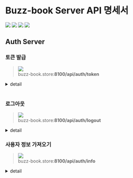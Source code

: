 # Buzz-book Server API 명세서

![](https://img.shields.io/static/v1?label=&message=GET&color=blue)
![](https://img.shields.io/static/v1?label=&message=POST&color=brightgreen)
![](https://img.shields.io/static/v1?label=&message=PUT&color=orange)
![](https://img.shields.io/static/v1?label=&message=DELETE&color=red)

## Auth Server

### 토큰 발급 
 
> ![](https://img.shields.io/static/v1?label=&message=POST&color=brightgreen) <br />
> buzz-book.store:**8100/api/auth/token**
 
<details>
<summary>detail</summary>
 
#### Request
 
##### Body
 
| name    | type   | description            | 필수 |
| :-----  | :----  | :--------------------- | --- |
| loginId | string | 사용자가 로그인한 아이디     | 필수 |
| role    | string | 사용자 권한               | 필수 |
| userId  | long   | db pk                  | 필수 |
 
#### Response

##### Header
 
<details>
<summary>200 Ok : 성공적으로 로그인 된 경우</summary>
  
| key           | value             | description                                                        | 
| :-----------  | :---------------  | :----------------------------------------------------------------- |
| Authorization | jwt access token  | jwt access token `user_id`, `iat`, `exp`, `sub` 가 들어있음           |
| Refresh-Token | jwt refresh token | jwt refresh token                                                  |

`user_id` UUIDv4(string)
 
`iat` 발급시간(number)

`exp` 만료시간(number)

`sub` 토큰타입(string, <sub>'access_token' or 'refresh_token'</sub>)

</details>
</details>

<br />

### 로그아웃

> ![](https://img.shields.io/static/v1?label=&message=GET&color=blue) <br />
> buzz-book.store:**8100/api/auth/logout**

<details>
<summary>detail</summary>

##### Request

###### Headers

| name           | type   | description                | 필수 |
| :------------- | :----  | :------------------------- | --- |
| Authorization  | string | jwt access token            | 필수 |
| Refresh-Token  | string | jwt refresh token           | 필수 |

##### Response

###### Headers

<details>
<summary>200 Ok : 성공적으로 로그아웃 된 경우</summary>
</details>

<details>
<summary>400 Bad Request : 토큰 정보가 없는 경우</summary>
</details>

<details>
<summary>401 Unauthorized : 유효하지 않은 토큰인 경우</summary>
</details>
</details>

### 사용자 정보 가져오기

> ![](https://img.shields.io/static/v1?label=&message=GET&color=blue) <br />
> buzz-book.store:**8100/api/auth/info**

<details>
<summary>detail</summary>

##### Request

###### Headers

| name           | type   | description                | 필수 |
| :------------- | :----  | :------------------------- | --- |
| Authorization  | string | jwt access token           | 선택 |
| Refresh-Token  | string | jwt refresh token          | 선택 |


##### Response

###### Headers

<details>
<summary>200 Ok : 성공적으로 사용자 정보를 조회한 경우</summary>

| key           | value             | description                                                        | 
| :-----------  | :---------------  | :----------------------------------------------------------------- |
| Authorization | jwt access token  | 갱신된 jwt access token                                              |
| Refresh-Token | jwt refresh token | 갱신된 jwt refresh token                                             |

###### Body

| name    | type   | description                         |
| :-----  | :----  | :---------------------------------- |
| userId  | string | 사용자 ID                            |
| loginId | string | 사용자가 로그인한 아이디               |
| role    | string | 사용자 권한                           |
| iat     | number | 토큰 발급시간                          |
| exp     | number | 토큰 만료시간                          |
| sub     | string | 토큰 타입 ('access_token' or 'refresh_token') |

</details>

<details>
<summary>401 Unauthorized : 유효하지 않은 토큰인 경우</summary>

###### Body

| name    | type   | description              |
| :-----  | :----  | :----------------------- |
| message | string | "다시 로그인해주세요."    |
| error   | string | 에러 메시지               |

</details>
 </details>
 
